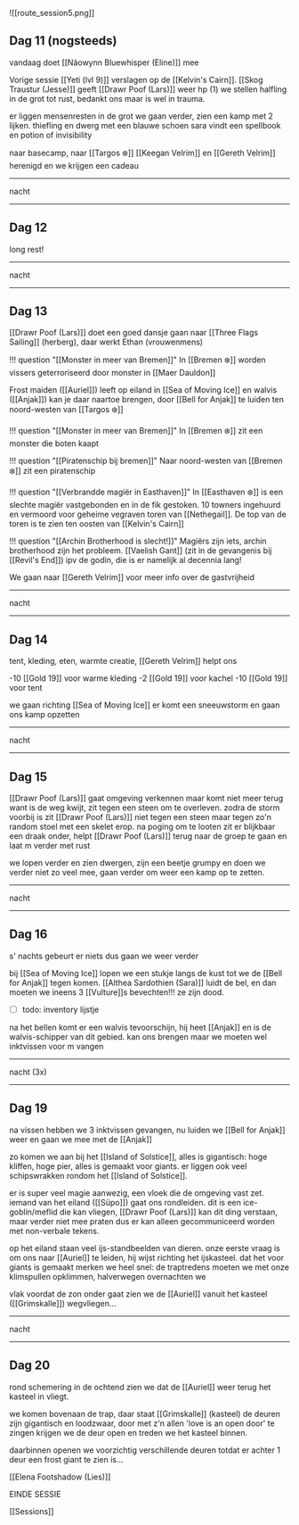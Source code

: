 ![[route_session5.png]]

## Dag 11 (nogsteeds)
vandaag doet [[Nãowynn Bluewhisper (Eline)]] mee

Vorige sessie [[Yeti (lvl 9)]] verslagen op de [[Kelvin's Cairn]].
[[Skog Traustur (Jesse)]] geeft [[Drawr Poof (Lars)]] weer hp (1)
we stellen halfling in de grot tot rust, bedankt ons maar is wel in trauma.

er liggen mensenresten in de grot
we gaan verder, zien een kamp met 2 lijken. thiefling en dwerg met een blauwe schoen
sara vindt een spellbook en potion of invisibility

naar basecamp, naar [[Targos ❄️]]
[[Keegan Velrim]] en [[Gereth Velrim]] herenigd en we krijgen een cadeau

---
nacht

---
## Dag 12
long rest!

---
nacht

---
## Dag 13
[[Drawr Poof (Lars)]] doet een goed dansje
gaan naar [[Three Flags Sailing]] (herberg), daar werkt Ethan (vrouwenmens)

!!! question "[[Monster in meer van Bremen]]"
	In [[Bremen ❄️]] worden vissers geterroriseerd door monster in [[Maer Dauldon]]

Frost maiden ([[Auriel]]) leeft op eiland in [[Sea of Moving Ice]] en walvis ([[Anjak]]) kan je daar naartoe brengen, door [[Bell for Anjak]] te luiden ten noord-westen van [[Targos ❄️]]

!!! question "[[Monster in meer van Bremen]]"
	In [[Bremen ❄️]] zit een monster die boten kaapt

!!! question "[[Piratenschip bij bremen]]"
	Naar noord-westen van [[Bremen ❄️]] zit een piratenschip

!!! question "[[Verbrandde magiër in Easthaven]]"
	In [[Easthaven ❄️]] is een slechte magiër vastgebonden en in de fik gestoken. 10 towners ingehuurd en vermoord voor geheime vegraven toren van [[Nethegail]]. De top van de toren is te zien ten oosten van [[Kelvin's Cairn]]

!!! question "[[Archin Brotherhood is slecht!]]"
	Magiërs zijn iets, archin brotherhood zijn het probleem. [[Vaelish Gant]] (zit in de gevangenis bij [[Revil's End]]) ipv de godin, die is er namelijk al decennia lang!

We gaan naar [[Gereth Velrim]] voor meer info over de gastvrijheid

---
nacht

---
## Dag 14

tent, kleding, eten, warmte creatie, [[Gereth Velrim]] helpt ons

-10 [[Gold 19]] voor warme kleding
-2 [[Gold 19]] voor kachel
-10 [[Gold 19]] voor tent

we gaan richting [[Sea of Moving Ice]]
er komt een sneeuwstorm en gaan ons kamp opzetten

---
nacht

---
## Dag 15

[[Drawr Poof (Lars)]] gaat omgeving verkennen maar komt niet meer terug want is de weg kwijt, zit tegen een steen om te overleven. zodra de storm voorbij is zit [[Drawr Poof (Lars)]] niet tegen een steen maar tegen zo'n random stoel met een skelet erop. na poging om te looten zit er blijkbaar een draak onder, helpt [[Drawr Poof (Lars)]] terug naar de groep te gaan en laat m verder met rust

we lopen verder en zien dwergen, zijn een beetje grumpy en doen we verder niet zo veel mee, gaan verder om weer een kamp op te zetten. 

---
nacht

---
## Dag 16

s' nachts gebeurt er niets dus gaan we weer verder

bij [[Sea of Moving Ice]] lopen we een stukje langs de kust tot we de [[Bell for Anjak]] tegen komen. [[Althea Sardothien (Sara)]] luidt de bel, en dan moeten we ineens 3 [[Vulture]]s bevechten!!! ze zijn dood.

- [ ] todo: inventory lijstje

na het bellen komt er een walvis tevoorschijn, hij heet [[Anjak]] en is de walvis-schipper van dit gebied. kan ons brengen maar we moeten wel inktvissen voor m vangen

---
nacht (3x)

---
## Dag 19

na vissen hebben we 3 inktvissen gevangen, nu luiden we [[Bell for Anjak]] weer en gaan we mee met de [[Anjak]]

zo komen we aan bij het [[Island of Solstice]], alles is gigantisch: hoge kliffen, hoge pier, alles is gemaakt voor giants. er liggen ook veel schipswrakken rondom het [[Island of Solstice]].

er is super veel magie aanwezig, een vloek die de omgeving vast zet. iemand van het eiland ([[Süpo]]) gaat ons rondleiden. dit is een ice-goblin/meflid die kan vliegen, [[Drawr Poof (Lars)]] kan dit ding verstaan, maar verder niet mee praten dus er kan alleen gecommuniceerd worden met non-verbale tekens.

op het eiland staan veel ijs-standbeelden van dieren. onze eerste vraag is om ons naar [[Auriel]] te leiden, hij wijst richting het ijskasteel.
dat het voor giants is gemaakt merken we heel snel: de traptredens moeten we met onze klimspullen opklimmen, halverwegen overnachten we

vlak voordat de zon onder gaat zien we de [[Auriel]] vanuit het kasteel ([[Grimskalle]]) wegvliegen...

---
nacht

---
## Dag 20

rond schemering in de ochtend zien we dat de [[Auriel]] weer terug het kasteel in vliegt.

we komen bovenaan de trap, daar staat [[Grimskalle]] (kasteel)
de deuren zijn gigantisch en loodzwaar, door met z'n allen 'love is an open door' te zingen krijgen we de deur open en treden we het kasteel binnen.

daarbinnen openen we voorzichtig verschillende deuren totdat er achter 1 deur een frost giant te zien is...

[[Elena Footshadow (Lies)]]

EINDE SESSIE

[[Sessions]]